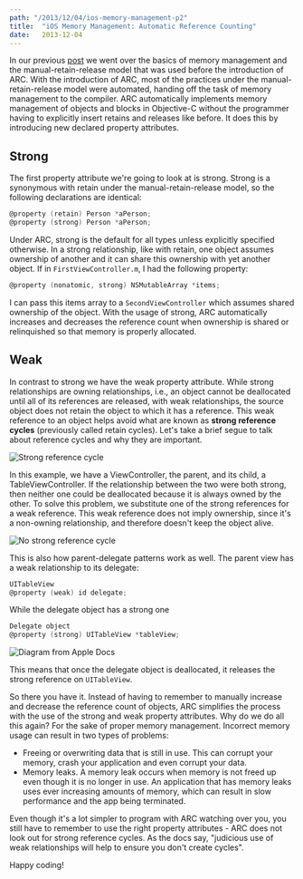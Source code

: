```yaml
---
path: "/2013/12/04/ios-memory-management-p2"
title:  "iOS Memory Management: Automatic Reference Counting"
date:   2013-12-04
---
```


In our previous [post](http://www.pasanpremaratne.com/2013/09/01/ios-memory-management) we went over the basics of memory management and the
manual-retain-release model that was used before the introduction of
ARC. With the introduction of ARC, most of the practices under the
manual-retain-release model were automated, handing off the task of
memory management to the compiler. ARC automatically implements memory
management of objects and blocks in Objective-C without the programmer
having to explicitly insert retains and releases like before. It does
this by introducing new declared property attributes.

Strong
------

The first property attribute we're going to look at is strong. Strong is
a synonymous with retain under the manual-retain-release model, so the
following declarations are identical:

```objectivec
@property (retain) Person *aPerson;
@property (strong) Person *aPerson;
```

Under ARC, strong is the default for all types unless explicitly
specified otherwise. In a strong relationship, like with retain, one
object assumes ownership of another and it can share this ownership with
yet another object. If in `FirstViewController.m`, I had the following
property:

```objectivec
@property (nonatomic, strong) NSMutableArray *items;
```

I can pass this items array to a `SecondViewController` which assumes
shared ownership of the object. With the usage of strong, ARC
automatically increases and decreases the reference count when ownership
is shared or relinquished so that memory is properly allocated.

Weak
----

In contrast to strong we have the weak property attribute. While strong
relationships are owning relationships, i.e., an object cannot be
deallocated until all of its references are released, with weak
relationships, the source object does not retain the object to which it
has a reference. This weak reference to an object helps avoid what are
known as **strong reference cycles** (previously called retain cycles).
Let's take a brief segue to talk about reference cycles and why they are
important.

![Strong reference cycle](https://cl.ly/273m2c3D2T0r/reference_cycle_1.png)

In this example, we have a ViewController, the parent, and its child, a
TableViewController. If the relationship between the two were both
strong, then neither one could be deallocated because it is always owned
by the other. To solve this problem, we substitute one of the strong
references for a weak reference. This weak reference does not imply
ownership, since it's a non-owning relationship, and therefore doesn't
keep the object alive.

![No strong reference cycle](https://cl.ly/40310T1d1P3p/reference_cycle_2.png)

This is also how parent-delegate patterns work as well. The parent view
has a weak relationship to its delegate:

```objectivec
UITableView
@property (weak) id delegate;
```

While the delegate object has a strong one

```objectivec
Delegate object
@property (strong) UITableView *tableView;
```

![Diagram from Apple Docs](https://cl.ly/2S0F1G0S0l0O/relationships.png)


This means that once the delegate object is deallocated, it releases the
strong reference on `UITableView`.

So there you have it. Instead of having to remember to manually increase
and decrease the reference count of objects, ARC simplifies the process
with the use of the strong and weak property attributes. Why do we do
all this again? For the sake of proper memory management. Incorrect
memory usage can result in two types of problems:

-   Freeing or overwriting data that is still in use. This can corrupt
    your memory, crash your application and even corrupt your data.
-   Memory leaks. A memory leak occurs when memory is not freed up even
    though it is no longer in use. An application that has memory leaks
    uses ever increasing amounts of memory, which can result in slow
    performance and the app being terminated.

Even though it's a lot simpler to program with ARC watching over you,
you still have to remember to use the right property attributes - ARC
does not look out for strong reference cycles. As the docs say,
"judicious use of weak relationships will help to ensure you don't
create cycles".

Happy coding!